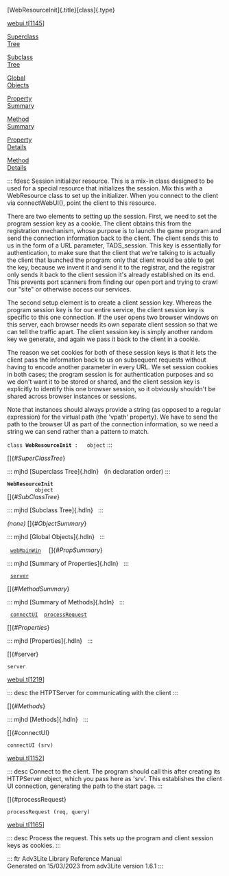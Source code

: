 [WebResourceInit]{.title}[class]{.type}

[webui.t](../file/webui.t.html)\[[1145](../source/webui.t.html#1145)\]

[Superclass\
Tree](#_SuperClassTree_)

[Subclass\
Tree](#_SubClassTree_)

[Global\
Objects](#_ObjectSummary_)

[Property\
Summary](#_PropSummary_)

[Method\
Summary](#_MethodSummary_)

[Property\
Details](#_Properties_)

[Method\
Details](#_Methods_)

::: fdesc
Session initializer resource. This is a mix-in class designed to be used
for a special resource that initializes the session. Mix this with a
WebResource class to set up the initializer. When you connect to the
client via connectWebUI(), point the client to this resource.

There are two elements to setting up the session. First, we need to set
the program session key as a cookie. The client obtains this from the
registration mechanism, whose purpose is to launch the game program and
send the connection information back to the client. The client sends
this to us in the form of a URL parameter, TADS_session. This key is
essentially for authentication, to make sure that the client that we\'re
talking to is actually the client that launched the program: only that
client would be able to get the key, because we invent it and send it to
the registrar, and the registrar only sends it back to the client
session it\'s already established on its end. This prevents port
scanners from finding our open port and trying to crawl our \"site\" or
otherwise access our services.

The second setup element is to create a client session key. Whereas the
program session key is for our entire service, the client session key is
specific to this one connection. If the user opens two browser windows
on this server, each browser needs its own separate client session so
that we can tell the traffic apart. The client session key is simply
another random key we generate, and again we pass it back to the client
in a cookie.

The reason we set cookies for both of these session keys is that it lets
the client pass the information back to us on subsequent requests
without having to encode another parameter in every URL. We set session
cookies in both cases; the program session is for authentication
purposes and so we don\'t want it to be stored or shared, and the client
session key is explicitly to identify this one browser session, so it
obviously shouldn\'t be shared across browser instances or sessions.

Note that instances should always provide a string (as opposed to a
regular expression) for the virtual path (the \'vpath\' property). We
have to send the path to the browser UI as part of the connection
information, so we need a string we can send rather than a pattern to
match.

`class `**`WebResourceInit`**` :   object`
:::

[]{#_SuperClassTree_}

::: mjhd
[Superclass Tree]{.hdln}   (in declaration order)
:::

**`WebResourceInit`**\
`         object`\
[]{#_SubClassTree_}

::: mjhd
[Subclass Tree]{.hdln}  
:::

*(none)* []{#_ObjectSummary_}

::: mjhd
[Global Objects]{.hdln}  
:::

` `[`webMainWin`](../object/webMainWin.html)`  ` []{#_PropSummary_}

::: mjhd
[Summary of Properties]{.hdln}  
:::

` `[`server`](#server)`  `

[]{#_MethodSummary_}

::: mjhd
[Summary of Methods]{.hdln}  
:::

` `[`connectUI`](#connectUI)`  `[`processRequest`](#processRequest)`  `

[]{#_Properties_}

::: mjhd
[Properties]{.hdln}  
:::

[]{#server}

`server`

[webui.t](../file/webui.t.html)\[[1219](../source/webui.t.html#1219)\]

::: desc
the HTPTServer for communicating with the client
:::

[]{#_Methods_}

::: mjhd
[Methods]{.hdln}  
:::

[]{#connectUI}

`connectUI (srv)`

[webui.t](../file/webui.t.html)\[[1152](../source/webui.t.html#1152)\]

::: desc
Connect to the client. The program should call this after creating its
HTTPServer object, which you pass here as \'srv\'. This establishes the
client UI connection, generating the path to the start page.
:::

[]{#processRequest}

`processRequest (req, query)`

[webui.t](../file/webui.t.html)\[[1165](../source/webui.t.html#1165)\]

::: desc
Process the request. This sets up the program and client session keys as
cookies.
:::

::: ftr
Adv3Lite Library Reference Manual\
Generated on 15/03/2023 from adv3Lite version 1.6.1
:::
